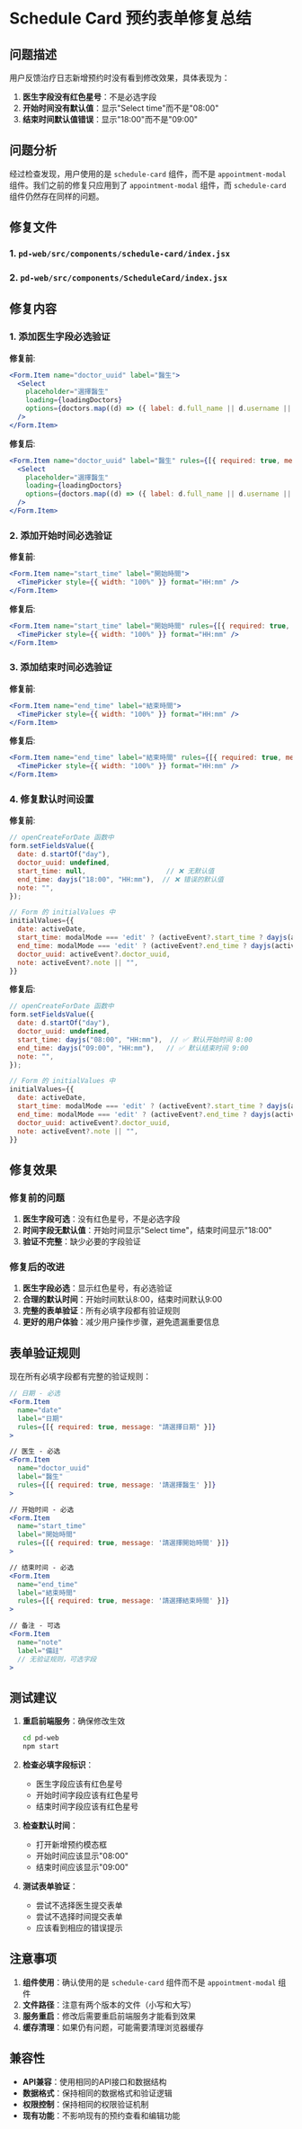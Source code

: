 # Schedule Card 预约表单修复总结

## 问题描述

用户反馈治疗日志新增预约时没有看到修改效果，具体表现为：
1. **医生字段没有红色星号**：不是必选字段
2. **开始时间没有默认值**：显示"Select time"而不是"08:00"
3. **结束时间默认值错误**：显示"18:00"而不是"09:00"

## 问题分析

经过检查发现，用户使用的是 `schedule-card` 组件，而不是 `appointment-modal` 组件。我们之前的修复只应用到了 `appointment-modal` 组件，而 `schedule-card` 组件仍然存在同样的问题。

## 修复文件

### 1. `pd-web/src/components/schedule-card/index.jsx`
### 2. `pd-web/src/components/ScheduleCard/index.jsx`

## 修复内容

### 1. 添加医生字段必选验证

**修复前**:
```jsx
<Form.Item name="doctor_uuid" label="醫生">
  <Select
    placeholder="選擇醫生"
    loading={loadingDoctors}
    options={doctors.map((d) => ({ label: d.full_name || d.username || d.email, value: d.uuid || d.id }))}
  />
</Form.Item>
```

**修复后**:
```jsx
<Form.Item name="doctor_uuid" label="醫生" rules={[{ required: true, message: '請選擇醫生' }]}>
  <Select
    placeholder="選擇醫生"
    loading={loadingDoctors}
    options={doctors.map((d) => ({ label: d.full_name || d.username || d.email, value: d.uuid || d.id }))}
  />
</Form.Item>
```

### 2. 添加开始时间必选验证

**修复前**:
```jsx
<Form.Item name="start_time" label="開始時間">
  <TimePicker style={{ width: "100%" }} format="HH:mm" />
</Form.Item>
```

**修复后**:
```jsx
<Form.Item name="start_time" label="開始時間" rules={[{ required: true, message: '請選擇開始時間' }]}>
  <TimePicker style={{ width: "100%" }} format="HH:mm" />
</Form.Item>
```

### 3. 添加结束时间必选验证

**修复前**:
```jsx
<Form.Item name="end_time" label="結束時間">
  <TimePicker style={{ width: "100%" }} format="HH:mm" />
</Form.Item>
```

**修复后**:
```jsx
<Form.Item name="end_time" label="結束時間" rules={[{ required: true, message: '請選擇結束時間' }]}>
  <TimePicker style={{ width: "100%" }} format="HH:mm" />
</Form.Item>
```

### 4. 修复默认时间设置

**修复前**:
```jsx
// openCreateForDate 函数中
form.setFieldsValue({
  date: d.startOf("day"),
  doctor_uuid: undefined,
  start_time: null,                    // ❌ 无默认值
  end_time: dayjs("18:00", "HH:mm"),  // ❌ 错误的默认值
  note: "",
});

// Form 的 initialValues 中
initialValues={{
  date: activeDate,
  start_time: modalMode === 'edit' ? (activeEvent?.start_time ? dayjs(activeEvent.start_time, 'HH:mm') : null) : null,  // ❌ 创建模式无默认值
  end_time: modalMode === 'edit' ? (activeEvent?.end_time ? dayjs(activeEvent.end_time, 'HH:mm') : dayjs("18:00", "HH:mm")) : dayjs("18:00", "HH:mm"),  // ❌ 错误的默认值
  doctor_uuid: activeEvent?.doctor_uuid,
  note: activeEvent?.note || "",
}}
```

**修复后**:
```jsx
// openCreateForDate 函数中
form.setFieldsValue({
  date: d.startOf("day"),
  doctor_uuid: undefined,
  start_time: dayjs("08:00", "HH:mm"),  // ✅ 默认开始时间 8:00
  end_time: dayjs("09:00", "HH:mm"),   // ✅ 默认结束时间 9:00
  note: "",
});

// Form 的 initialValues 中
initialValues={{
  date: activeDate,
  start_time: modalMode === 'edit' ? (activeEvent?.start_time ? dayjs(activeEvent.start_time, 'HH:mm') : null) : dayjs("08:00", "HH:mm"),  // ✅ 创建模式默认 8:00
  end_time: modalMode === 'edit' ? (activeEvent?.end_time ? dayjs(activeEvent.end_time, 'HH:mm') : dayjs("09:00", "HH:mm")) : dayjs("09:00", "HH:mm"),  // ✅ 创建模式默认 9:00
  doctor_uuid: activeEvent?.doctor_uuid,
  note: activeEvent?.note || "",
}}
```

## 修复效果

### 修复前的问题
1. **医生字段可选**：没有红色星号，不是必选字段
2. **时间字段无默认值**：开始时间显示"Select time"，结束时间显示"18:00"
3. **验证不完整**：缺少必要的字段验证

### 修复后的改进
1. **医生字段必选**：显示红色星号，有必选验证
2. **合理的默认时间**：开始时间默认8:00，结束时间默认9:00
3. **完整的表单验证**：所有必填字段都有验证规则
4. **更好的用户体验**：减少用户操作步骤，避免遗漏重要信息

## 表单验证规则

现在所有必填字段都有完整的验证规则：

```jsx
// 日期 - 必选
<Form.Item 
  name="date" 
  label="日期" 
  rules={[{ required: true, message: "請選擇日期" }]}
>

// 医生 - 必选
<Form.Item
  name="doctor_uuid"
  label="醫生"
  rules={[{ required: true, message: '請選擇醫生' }]}
>

// 开始时间 - 必选
<Form.Item
  name="start_time"
  label="開始時間"
  rules={[{ required: true, message: '請選擇開始時間' }]}
>

// 结束时间 - 必选
<Form.Item
  name="end_time"
  label="結束時間"
  rules={[{ required: true, message: '請選擇結束時間' }]}
>

// 备注 - 可选
<Form.Item
  name="note"
  label="備註"
  // 无验证规则，可选字段
>
```

## 测试建议

1. **重启前端服务**：确保修改生效
   ```bash
   cd pd-web
   npm start
   ```

2. **检查必填字段标识**：
   - 医生字段应该有红色星号
   - 开始时间字段应该有红色星号
   - 结束时间字段应该有红色星号

3. **检查默认时间**：
   - 打开新增预约模态框
   - 开始时间应该显示"08:00"
   - 结束时间应该显示"09:00"

4. **测试表单验证**：
   - 尝试不选择医生提交表单
   - 尝试不选择时间提交表单
   - 应该看到相应的错误提示

## 注意事项

1. **组件使用**：确认使用的是 `schedule-card` 组件而不是 `appointment-modal` 组件
2. **文件路径**：注意有两个版本的文件（小写和大写）
3. **服务重启**：修改后需要重启前端服务才能看到效果
4. **缓存清理**：如果仍有问题，可能需要清理浏览器缓存

## 兼容性

- **API兼容**：使用相同的API接口和数据结构
- **数据格式**：保持相同的数据格式和验证逻辑
- **权限控制**：保持相同的权限验证机制
- **现有功能**：不影响现有的预约查看和编辑功能
